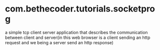 # com.bethecoder.tutorials.socketprog
a simple tcp client server application that describes the communication between client and server(in this web browser is a client sending an http request and we being a server send an http response)
